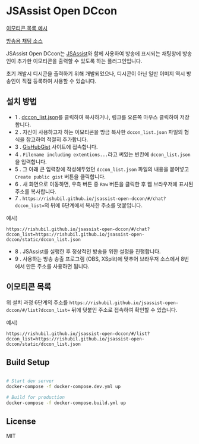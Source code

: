 JSAssist Open DCcon
===

[이모티콘 목록 예시](https://rishubil.github.io/jsassist-open-dccon/#/list?dccon_list=https://rishubil.github.io/jsassist-open-dccon/static/dccon_list.json)

[방송용 채팅 소스](https://rishubil.github.io/jsassist-open-dccon/#/chat?dccon_list=https://rishubil.github.io/jsassist-open-dccon/static/dccon_list.json)

JSAssist Open DCcon는 [JSAssist](http://js-almighty.com/jsassist/)와 함께 사용하여 방송에 표시되는 채팅창에 방송인이 추가한 이모티콘을 출력할 수 있도록 하는 플러그인입니다.

초기 개발시 디시콘을 출력하기 위해 개발되었으나, 디시콘이 아닌 일반 이미지 역시 방송인이 직접 등록하여 사용할 수 있습니다.

## 설치 방법

- 1 . [dccon_list.json](https://rishubil.github.io/jsassist-open-dccon/static/dccon_list.json)를 클릭하여 복사하거나, 링크를 오른쪽 마우스 클릭하여 저장합니다.
- 2 . 자신이 사용하고자 하는 이모티콘을 방금 복사한 `dccon_list.json` 파일의 형식을 참고하여 적절히 추가합니다.
- 3 . [GisHubGist](https://gist.github.com/) 사이트에 접속합니다.
- 4 . `Filename including extentions...`라고 써있는 빈칸에 `dccon_list.json`을 입력합니다.
- 5 . 그 아래 큰 입력창에 작성해두었던 `dccon_list.json` 파일의 내용을 붙여넣고 `Create public gist` 버튼을 클릭합니다.
- 6 . 새 화면으로 이동하면, 우측 버튼 중 `Raw` 버튼을 클릭한 후 웹 브라우저에 표시된 주소를 복사합니다.
- 7 . `https://rishubil.github.io/jsassist-open-dccon/#/chat?dccon_list=`의 뒤에 6단계에서 복사한 주소를 덧붙입니다.

예시)
```
https://rishubil.github.io/jsassist-open-dccon/#/chat?dccon_list=https://rishubil.github.io/jsassist-open-dccon/static/dccon_list.json
```

- 8 . JSAssist를 실행한 후 정상적인 방송을 위한 설정을 진행합니다.
- 9 . 사용하는 방송 송출 프로그램 (OBS, XSplit)에 맞추어 브라우저 소스에서 8번에서 만든 주소를 사용하면 됩니다.

## 이모티콘 목록

위 설치 과정 6단계의 주소를 `https://rishubil.github.io/jsassist-open-dccon/#/list?dccon_list=` 뒤에 덧붙인 주소로 접속하여 확인할 수 있습니다.

예시)
```
https://rishubil.github.io/jsassist-open-dccon/#/list?dccon_list=https://rishubil.github.io/jsassist-open-dccon/static/dccon_list.json
```

## Build Setup

``` bash

# Start dev server
docker-compose -f docker-compose.dev.yml up

# Build for production
docker-compose -f docker-compose.build.yml up
```

## License

MIT
